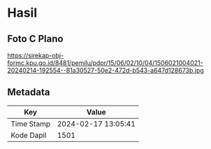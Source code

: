 # Hasil

## Foto C Plano

https://sirekap-obj-formc.kpu.go.id/8481/pemilu/pdpr/15/06/02/10/04/1506021004021-20240214-192554--81a30527-50e2-472d-b543-a647d128673b.jpg


## Metadata

| Key        | Value               |
| ---------- | ------------------- |
| Time Stamp | 2024-02-17 13:05:41 |
| Kode Dapil | 1501                |



